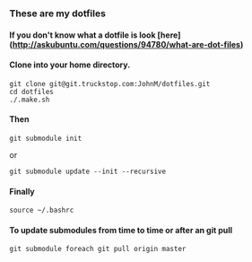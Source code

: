 ### These are my dotfiles

#### If you don't know what a dotfile is look [here] (http://askubuntu.com/questions/94780/what-are-dot-files)


#### Clone into your home directory.
````
git clone git@git.truckstop.com:JohnM/dotfiles.git
cd dotfiles
./.make.sh
````

#### Then
````
git submodule init
````
or
````
git submodule update --init --recursive
````

#### Finally
````
source ~/.bashrc
````

#### To update submodules from time to time or after an git pull
````
git submodule foreach git pull origin master
````